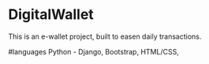 # DigitalWallet
This is an e-wallet project, built to easen daily transactions.

#languages
Python - Django, Bootstrap, HTML/CSS, 
